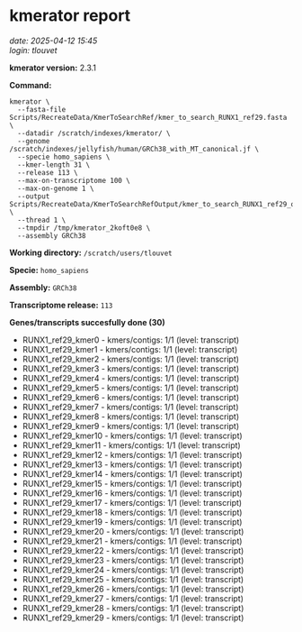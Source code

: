 # kmerator report
*date: 2025-04-12 15:45*  
*login: tlouvet*

**kmerator version:** 2.3.1

**Command:**

```
kmerator \
  --fasta-file Scripts/RecreateData/KmerToSearchRef/kmer_to_search_RUNX1_ref29.fasta \
  --datadir /scratch/indexes/kmerator/ \
  --genome /scratch/indexes/jellyfish/human/GRCh38_with_MT_canonical.jf \
  --specie homo_sapiens \
  --kmer-length 31 \
  --release 113 \
  --max-on-transcriptome 100 \
  --max-on-genome 1 \
  --output Scripts/RecreateData/KmerToSearchRefOutput/kmer_to_search_RUNX1_ref29_output \
  --thread 1 \
  --tmpdir /tmp/kmerator_2koft0e8 \
  --assembly GRCh38
```

**Working directory:** `/scratch/users/tlouvet`

**Specie:** `homo_sapiens`

**Assembly:** `GRCh38`

**Transcriptome release:** `113`

**Genes/transcripts succesfully done (30)**

- RUNX1_ref29_kmer0 - kmers/contigs: 1/1 (level: transcript)
- RUNX1_ref29_kmer1 - kmers/contigs: 1/1 (level: transcript)
- RUNX1_ref29_kmer2 - kmers/contigs: 1/1 (level: transcript)
- RUNX1_ref29_kmer3 - kmers/contigs: 1/1 (level: transcript)
- RUNX1_ref29_kmer4 - kmers/contigs: 1/1 (level: transcript)
- RUNX1_ref29_kmer5 - kmers/contigs: 1/1 (level: transcript)
- RUNX1_ref29_kmer6 - kmers/contigs: 1/1 (level: transcript)
- RUNX1_ref29_kmer7 - kmers/contigs: 1/1 (level: transcript)
- RUNX1_ref29_kmer8 - kmers/contigs: 1/1 (level: transcript)
- RUNX1_ref29_kmer9 - kmers/contigs: 1/1 (level: transcript)
- RUNX1_ref29_kmer10 - kmers/contigs: 1/1 (level: transcript)
- RUNX1_ref29_kmer11 - kmers/contigs: 1/1 (level: transcript)
- RUNX1_ref29_kmer12 - kmers/contigs: 1/1 (level: transcript)
- RUNX1_ref29_kmer13 - kmers/contigs: 1/1 (level: transcript)
- RUNX1_ref29_kmer14 - kmers/contigs: 1/1 (level: transcript)
- RUNX1_ref29_kmer15 - kmers/contigs: 1/1 (level: transcript)
- RUNX1_ref29_kmer16 - kmers/contigs: 1/1 (level: transcript)
- RUNX1_ref29_kmer17 - kmers/contigs: 1/1 (level: transcript)
- RUNX1_ref29_kmer18 - kmers/contigs: 1/1 (level: transcript)
- RUNX1_ref29_kmer19 - kmers/contigs: 1/1 (level: transcript)
- RUNX1_ref29_kmer20 - kmers/contigs: 1/1 (level: transcript)
- RUNX1_ref29_kmer21 - kmers/contigs: 1/1 (level: transcript)
- RUNX1_ref29_kmer22 - kmers/contigs: 1/1 (level: transcript)
- RUNX1_ref29_kmer23 - kmers/contigs: 1/1 (level: transcript)
- RUNX1_ref29_kmer24 - kmers/contigs: 1/1 (level: transcript)
- RUNX1_ref29_kmer25 - kmers/contigs: 1/1 (level: transcript)
- RUNX1_ref29_kmer26 - kmers/contigs: 1/1 (level: transcript)
- RUNX1_ref29_kmer27 - kmers/contigs: 1/1 (level: transcript)
- RUNX1_ref29_kmer28 - kmers/contigs: 1/1 (level: transcript)
- RUNX1_ref29_kmer29 - kmers/contigs: 1/1 (level: transcript)
